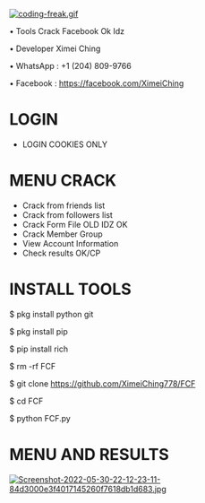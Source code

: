 [![coding-freak.gif](https://i.postimg.cc/xCSRzkwT/coding-freak.gif)](https://postimg.cc/1gJwxzRL)

• Tools Crack Facebook Ok Idz

• Developer Ximei Ching

• WhatsApp  : +1 (204) 809-9766

• Facebook  : https://facebook.com/XimeiChing

# LOGIN
- LOGIN COOKIES ONLY

# MENU CRACK 
- Crack from friends list
- Crack from followers list
- Crack Form File OLD IDZ OK
- Crack Member Group
- View Account Information
- Check results OK/CP

# INSTALL TOOLS

$ pkg install python git

$ pkg install pip

$ pip install rich

$ rm -rf FCF

$ git clone https://github.com/XimeiChing778/FCF

$ cd FCF

$ python FCF.py

# MENU AND RESULTS
[![Screenshot-2022-05-30-22-12-23-11-84d3000e3f4017145260f7618db1d683.jpg](https://i.postimg.cc/SKt4Qh3r/Screenshot-2022-05-30-22-12-23-11-84d3000e3f4017145260f7618db1d683.jpg)](https://postimg.cc/06mFZL8M)



